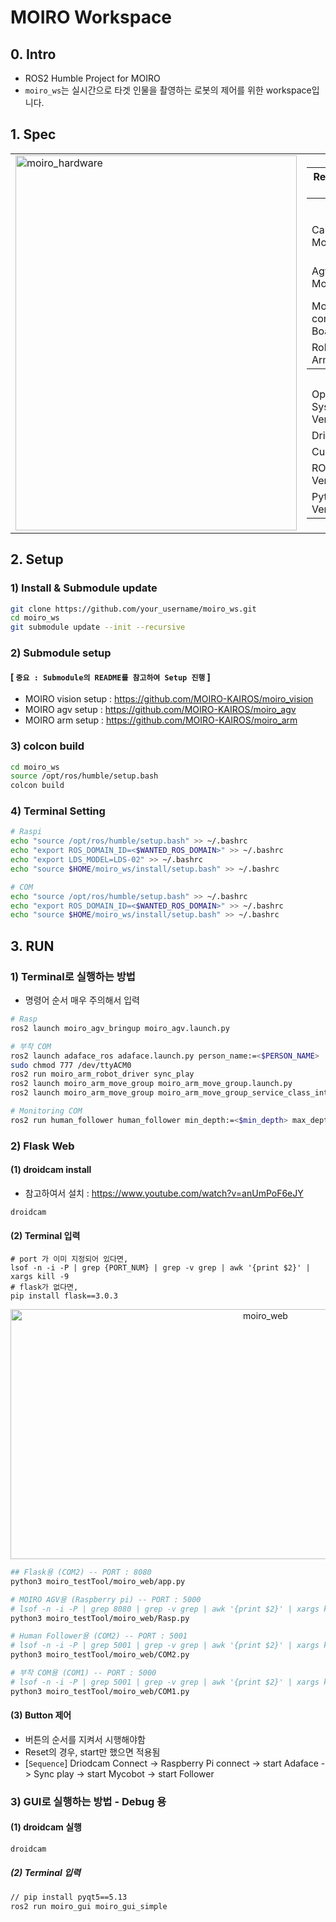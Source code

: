 # MOIRO Workspace

## 0. Intro
- ROS2 Humble Project for MOIRO
- `moiro_ws`는 실시간으로 타겟 인물을 촬영하는 로봇의 제어를 위한 workspace입니다.

## 1. Spec
<table>
  <tr>
    <td>
      <img src="https://github.com/MOIRO-KAIROS/moiro_ws/assets/114575723/1e08a068-bfb8-4faa-b30f-63056fdee522" alt="moiro_hardware" width="450" height="600">
    </td>
    <td>
      <table>
        <tr>
          <th>Required Info</th>
          <th>Details</th>
        </tr>
        <tr>
          <th colspan="2">Hardware</th>
        </tr>
        <tr>
          <td>Camera Model</td>
          <td>Intel Realsense D435</td>
        </tr>
        <tr>
          <td>Agv Motor</td>
          <td>Robotics XL430-W250-T</td>
        </tr>
        <tr>
          <td>Motor control Board</td>
          <td>OpenCR</td>
        </tr>
        <tr>
          <td>Robot Arm</td>
          <td>Mycobot320 m5</td>
        </tr>
        <tr>
          <th colspan="2">Software</th>
        </tr>
        <tr>
          <td>Operating System & Version</td>
          <td>Ubuntu 22.04</td>
        </tr>
        <tr>
          <td>Driver</td>
          <td>535.171.04</td>
        </tr>
        <tr>
          <td>Cuda</td>
          <td>11.8</td>
        </tr>
        <tr>
          <td>ROS Version</td>
          <td>ROS2 humble</td>
        </tr>
        <tr>
          <td>Python Version</td>
          <td>Python 3.10.12</td>
        </tr>
      </table>
    </td>
  </tr>
</table>



## 2. Setup
### 1) Install & Submodule update

```sh
git clone https://github.com/your_username/moiro_ws.git
cd moiro_ws
git submodule update --init --recursive
```
### 2) Submodule setup

#### [ ```중요 : Submodule의 README를 참고하여 Setup 진행``` ]
- MOIRO vision setup : https://github.com/MOIRO-KAIROS/moiro_vision
- MOIRO agv setup : https://github.com/MOIRO-KAIROS/moiro_agv
- MOIRO arm setup :  https://github.com/MOIRO-KAIROS/moiro_arm
  

### 3) colcon build
```sh
cd moiro_ws
source /opt/ros/humble/setup.bash
colcon build
```

### 4) Terminal Setting
```sh
# Raspi
echo "source /opt/ros/humble/setup.bash" >> ~/.bashrc
echo "export ROS_DOMAIN_ID=<$WANTED_ROS_DOMAIN>" >> ~/.bashrc
echo "export LDS_MODEL=LDS-02" >> ~/.bashrc
echo "source $HOME/moiro_ws/install/setup.bash" >> ~/.bashrc
```

```sh
# COM
echo "source /opt/ros/humble/setup.bash" >> ~/.bashrc
echo "export ROS_DOMAIN_ID=<$WANTED_ROS_DOMAIN>" >> ~/.bashrc
echo "source $HOME/moiro_ws/install/setup.bash" >> ~/.bashrc
```

## 3. RUN
### 1) Terminal로 실행하는 방법
- 명령어 순서 매우 주의해서 입력

```sh
# Rasp
ros2 launch moiro_agv_bringup moiro_agv.launch.py
```
```sh
# 부착 COM
ros2 launch adaface_ros adaface.launch.py person_name:=<$PERSON_NAME>
sudo chmod 777 /dev/ttyACM0
ros2 run moiro_arm_robot_driver sync_play
ros2 launch moiro_arm_move_group moiro_arm_move_group.launch.py
ros2 launch moiro_arm_move_group moiro_arm_move_group_service_class_interface.launch.py
```
```sh
# Monitoring COM
ros2 run human_follower human_follower min_depth:=<$min_depth> max_depth:=<$max_depth>"
```
### 2) Flask Web 
#### (1) droidcam install
- 참고하여서 설치 : https://www.youtube.com/watch?v=anUmPoF6eJY
```
droidcam
```
#### (2) Terminal 입력
```
# port 가 이미 지정되어 있다면,
lsof -n -i -P | grep {PORT_NUM} | grep -v grep | awk '{print $2}' | xargs kill -9
# flask가 없다면,
pip install flask==3.0.3
```
<p align="center">
  <img src="https://github.com/MOIRO-KAIROS/moiro_ws/assets/114575723/f8eed014-ac45-4018-9183-0c9311b1579a" alt="moiro_web" width="800" height="400">
</p>

```sh
## Flask용 (COM2) -- PORT : 8080
python3 moiro_testTool/moiro_web/app.py
```
```sh
# MOIRO AGV용 (Raspberry pi) -- PORT : 5000
# lsof -n -i -P | grep 8080 | grep -v grep | awk '{print $2}' | xargs kill -9
python3 moiro_testTool/moiro_web/Rasp.py
```
```sh
# Human Follower용 (COM2) -- PORT : 5001
# lsof -n -i -P | grep 5001 | grep -v grep | awk '{print $2}' | xargs kill -9
python3 moiro_testTool/moiro_web/COM2.py
```
```sh
# 부착 COM용 (COM1) -- PORT : 5000
# lsof -n -i -P | grep 5001 | grep -v grep | awk '{print $2}' | xargs kill -9
python3 moiro_testTool/moiro_web/COM1.py
```
#### (3) Button 제어
- 버튼의 순서를 지켜서 시행해야함
- Reset의 경우, start만 했으면 적용됨
- [```Sequence```] Driodcam Connect -> Raspberry Pi connect -> start Adaface -> Sync play -> start Mycobot -> start Follower  

### 3) GUI로 실행하는 방법 - Debug 용
#### (1) droidcam 실행
```
droidcam
```
##### (2) Terminal 입력
```sh
// pip install pyqt5==5.13
ros2 run moiro_gui moiro_gui_simple
```
